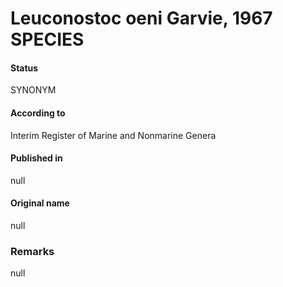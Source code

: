 # Leuconostoc oeni Garvie, 1967 SPECIES

#### Status
SYNONYM

#### According to
Interim Register of Marine and Nonmarine Genera

#### Published in
null

#### Original name
null

### Remarks
null